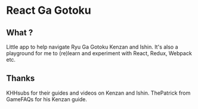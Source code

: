 # React Ga Gotoku

## What ?
Little app to help navigate Ryu Ga Gotoku Kenzan and Ishin.
It's also a playground for me to (re)learn and experiment with React, Redux, Webpack etc.

## Thanks
KHHsubs for their guides and videos on Kenzan and Ishin.
ThePatrick from GameFAQs for his Kenzan guide.

